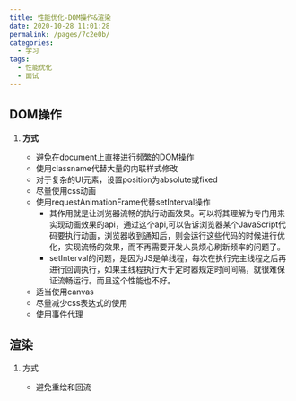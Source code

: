 ```yaml
---
title: 性能优化-DOM操作&渲染
date: 2020-10-28 11:01:28
permalink: /pages/7c2e0b/
categories: 
  - 学习
tags: 
  - 性能优化
  - 面试
---
```



## DOM操作

1. **方式**

    * 避免在document上直接进行频繁的DOM操作
    * 使用classname代替大量的内联样式修改
    * 对于复杂的UI元素，设置position为absolute或fixed
    * 尽量使用css动画
    * 使用requestAnimationFrame代替setInterval操作
        * 其作用就是让浏览器流畅的执行动画效果。可以将其理解为专门用来实现动画效果的api，通过这个api,可以告诉浏览器某个JavaScript代码要执行动画，浏览器收到通知后，则会运行这些代码的时候进行优化，实现流畅的效果，而不再需要开发人员烦心刷新频率的问题了。
        * setInterval的问题，是因为JS是单线程，每次在执行完主线程之后再进行回调执行，如果主线程执行大于定时器规定时间间隔，就很难保证流畅运行。而且这个性能也不好。
    * 适当使用canvas
    * 尽量减少css表达式的使用
    * 使用事件代理

## 渲染

1. 方式

    * 避免重绘和回流
